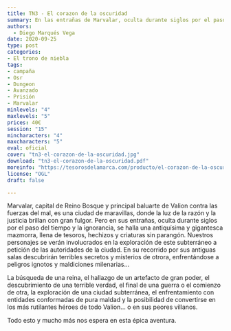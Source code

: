```yaml
---
title: TN3 - El corazon de la oscuridad
summary: En las entrañas de Marvalar, oculta durante siglos por el paso del tiempo y la ignorancia, se halla una antiquísima y gigantesca mazmorra, llena de tesoros, hechizos y criaturas sin par. Nuestros personajes se verán involucrados en la exploración de este subterráneo a petición de la propia corona de Marvalar, alertada de la presencia del lugar por un súbito ataque sorpresa sobre la capital. En su recorrido por sus espantosas salas, descubrirán verdades terribles que nunca pensaron que llegarían a vislumbrar, no solo sobre el mundo al que tanto aman, sino también sobre si mismos.
authors:
  - Diego Marqués Vega
date: 2020-09-25
type: post
categories:
- El trono de niebla
tags:
- campaña
- Osr
- Dungeon
- Avanzado
- Prisión
- Marvalar
minlevels: "4"
maxlevels: "5"
prices: 40€
session: "15"
mincharacters: "4"
maxcharacters: "5"
eval: oficial
cover: "tn3-el-corazon-de-la-oscuridad.jpg"
download: "tn3-el-corazon-de-la-oscuridad.pdf"
moreinfo: "https://tesorosdelamarca.com/producto/el-corazon-de-la-oscuridad/"
license: "OGL"
draft: false

---
```


Marvalar, capital de Reino Bosque y principal baluarte de Valion contra las fuerzas del mal, es una ciudad de maravillas, donde la luz de la razón y la justicia brillan con gran fulgor. Pero en sus entrañas, oculta durante siglos por el paso del tiempo y la ignorancia, se halla una antiquísima y gigantesca mazmorra, llena de tesoros, hechizos y criaturas sin parangón. Nuestros personajes se verán involucrados en la exploración de este subterráneo a petición de las autoridades de la ciudad. En su recorrido por sus antiguas salas descubrirán terribles secretos y misterios de otrora, enfrentándose a peligros ignotos y maldiciones milenarias…

La búsqueda de una reina, el hallazgo de un artefacto de gran poder, el descubrimiento de una terrible verdad, el final de una guerra o el comienzo de otra, la exploración de una ciudad subterránea, el enfrentamiento con entidades conformadas de pura maldad y la posibilidad de convertirse en los más rutilantes héroes de todo Valion… o en sus peores villanos.

Todo esto y mucho más nos espera en esta épica aventura.
